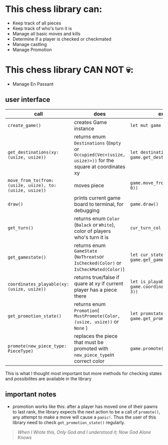 # This chess library can: #
* Keep track of all pieces
* Keep track of who's turn it is
* Manage all basic moves and kills
* Determine if a player is checked or checkmated
* Manage castling
* Manage Promotion

# This chess library CAN NOT 💀: #
* Manage En Passant


## user interface ##
call | does | example
------------- | ------------- | -------------
`create_game()`  | creates Game instance | `let mut game = create_game()`
`get_destinations(xy: (usize, usize))` | returns enum `Destinations` (`Empty` or `Occupied(Vec<(usize, usize)>))` for the square at coordinates xy | `let destinations = game.get_destinations((0, 1))`
`move_from_to(from: (usize, usize), to: (usize, usize))` | moves piece | `game.move_from_to((4, 0), (2, 0))`
`draw()` | prints current game board to terminal, for debugging | `game.draw()`
`get_turn()` | returns enum `Color` (`Balack` or `White`), color of players who's turn it is | `cur_turn_col = game.get_turn()`
`get_gamestate()` | returns enum `GameState` (`NoThreats`or `IsChecked(Color)` or `IsCheckMated(Color)`) | `let cur_state = game.get_gamestate()`
`coordinates_playable(xy: (usize, usize))` | returns true/false if quare at xy if current player has a piece there | `let is_playable = game.coordinates_playable((4, 3))`
`get_promotion_state()` | returns enum `Promotion`( `MustPromote(Color, (usize, usize))` or `None` ) | `let promstate = game.get_promotion_state()`
`promote(new_piece_type: PieceType)` | replaces the piece that must be promoted with `new_piece_type`in correct color | `game.promote(PieceType::Queen)`

This is what I thought most important but more methods for checking states and possibilites are available in the library

## important notes ##
* promotion works like this: after a player has moved one of their pawns to last rank, the library expects the next action to be a call of `promote()`, any attempt to make a move will cause a `panic!`. Thus the user of this library need to check `get_promotion_state()` regularly. 


> *When I Wrote this, Only God and I understood it; Now God Alone Knows*